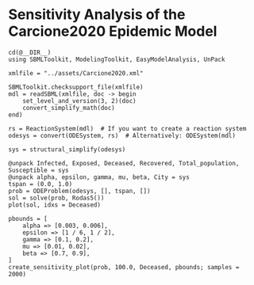 # Sensitivity Analysis of the Carcione2020 Epidemic Model

```@example carcione
cd(@__DIR__)
using SBMLToolkit, ModelingToolkit, EasyModelAnalysis, UnPack

xmlfile = "../assets/Carcione2020.xml"

SBMLToolkit.checksupport_file(xmlfile)
mdl = readSBML(xmlfile, doc -> begin
    set_level_and_version(3, 2)(doc)
    convert_simplify_math(doc)
end)

rs = ReactionSystem(mdl)  # If you want to create a reaction system
odesys = convert(ODESystem, rs)  # Alternatively: ODESystem(mdl)
```

```@example carcione
sys = structural_simplify(odesys)
```

```@example carcione
@unpack Infected, Exposed, Deceased, Recovered, Total_population, Susceptible = sys
@unpack alpha, epsilon, gamma, mu, beta, City = sys
tspan = (0.0, 1.0)
prob = ODEProblem(odesys, [], tspan, [])
sol = solve(prob, Rodas5())
plot(sol, idxs = Deceased)
```

```@example carcione
pbounds = [
    alpha => [0.003, 0.006],
    epsilon => [1 / 6, 1 / 2],
    gamma => [0.1, 0.2],
    mu => [0.01, 0.02],
    beta => [0.7, 0.9],
]
create_sensitivity_plot(prob, 100.0, Deceased, pbounds; samples = 2000)
```
